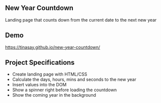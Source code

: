 ## New Year Countdown

Landing page that counts down from the current date to the next new year

## Demo

https://tinasay.github.io/new-year-countdown/

## Project Specifications

- Create landing page with HTML/CSS
- Calculate the days, hours, mins and seconds to the new year
- Insert values into the DOM
- Show a spinner right before loading the countdown
- Show the coming year in the background
